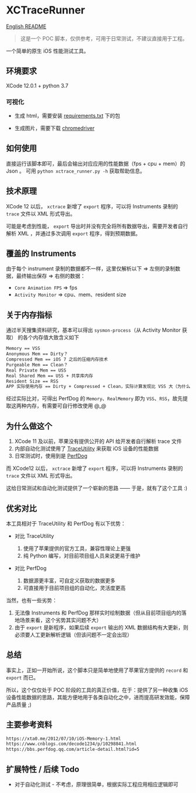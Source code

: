 # XCTraceRunner

[English README](./README_en.md)

> 这是一个 POC 脚本，仅供参考，可用于日常测试，不建议直接用于工程。

一个简单的原生 iOS 性能测试工具。

## 环境要求

XCode 12.0.1 + python 3.7

### 可视化

- 生成 html，需要安装 [requirements.txt](./requirements.txt) 下的包

- 生成图片，需要下载 [chromedriver](https://sites.google.com/a/chromium.org/chromedriver/downloads)

## 如何使用

直接运行该脚本即可，最后会输出对应应用的性能数据（fps + cpu + mem）的 Json 。
可用 `python xctrace_runner.py -h` 获取帮助信息。

## 技术原理

XCode 12 以后， `xctrace` 新增了 `export` 程序，可以将 Instruments 录制的 `trace` 文件以 XML 形式导出。

可能是考虑到性能， `export` 导出时并没有完全将所有数据导出，需要开发者自行解析 XML ，并通过多次调用 `export` 程序，得到预期数据。

## 覆盖的 Instruments

由于每个 instrument 录制的数据都不一样，这里仅解析以下 => 左侧的录制数据，最终输出保存 => 右侧的数据：

- `Core Animation FPS` => fps
- `Activity Monitor` => cpu、mem、resident size

## 关于内存指标

通过半天搜集资料研究，基本可以得出 `sysmon-process`（从 Activity Monitor 获取） 的各个内存值大致含义如下

```txt
Memory == VSS
Anonymous Mem == Dirty？
Compressed Mem == iOS 7 之后的压缩内存技术
Purgeable Mem == Clean？
Real Private Mem == USS
Real Shared Mem == USS + 共享库内存
Resident Size == RSS
APP 实际使用内存 == Dirty + Compressed + Clean，实际计算发现比 VSS 大（为什么？）
```

经过实际比对，可得出 PerfDog 的 `Memory`、`RealMemory` 即为 `VSS`、`RSS`，故先提取这两种内存，有需要可自行修改使用 @_@

## 为什么做这个

1. XCode 11 及以前，苹果没有提供公开的 API 给开发者自行解析 trace 文件
2. 内部自动化测试使用了 [TraceUtility](https://github.com/Qusic/TraceUtility) 来获取 iOS 设备的性能数据
3. 日常测试时，使用到是 [PerfDog](https://perfdog.qq.com/)

而 XCode12 以后， `xctrace` 新增了 `export` 程序，可以将 Instruments 录制的 `trace` 文件以 XML 形式导出。

这给日常测试和自动化测试提供了一个崭新的思路 —— 于是，就有了这个工具 :)

## 优劣对比

本工具相对于 TraceUtility 和 PerfDog 有以下优势：

- 对比 TraceUtility
  1. 使用了苹果提供的官方工具，兼容性理论上更强
  2. 纯 Python 编写，对目前项目组人员来说更易于维护

- 对比 PerfDog
  1. 数据源更丰富，可自定义获取的数据更多
  2. 可直接用于目前项目组的自动化，灵活度更高

当然，也有一些劣势：

  1. 无法像 Instruments 和 PerfDog 那样实时绘制数据（但从目前项目组内的落地场景来看，这个劣势其实问题不大）
  2. 由于 `export` 是新程序，如果后续 `export` 输出的 XML 数据结构有大更新，则必须要人工更新解析逻辑（但该问题不一定会出现）

## 总结

事实上，正如一开始所说，这个脚本只是简单地使用了苹果官方提供的 `record` 和 `export` 而已。

所以，这个仅仅处于 POC 阶段的工具的真正价值，在于：提供了另一种收集 iOS 设备性能数据的思路，其能方便地用于各类自动化之中，进而提高研发效能，保障产品质量 ;)

## 主要参考资料

```txt
https://xta0.me/2012/07/10/iOS-Memory-1.html
https://www.cnblogs.com/decode1234/p/10298841.html
https://bbs.perfdog.qq.com/article-detail.html?id=5
```

## 扩展特性 / 后续 Todo

- 对于自动化测试 - 不考虑，原理很简单，根据实际工程应用相应逻辑即可
